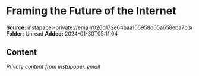 # Framing the Future of the Internet

**Source:** instapaper-private://email/026d172e64baa105958d05a658eba7b3/
**Folder:** Unread
**Added:** 2024-01-30T05:11:04




## Content
*Private content from instapaper_email*
